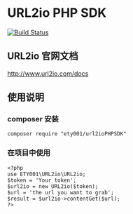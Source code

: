 URL2io PHP SDK
==============

[![Build Status](https://travis-ci.org/ety001/url2io.svg?branch=master)](https://travis-ci.org/ety001/url2io)

## URL2io 官网文档

<http://www.url2io.com/docs>

## 使用说明

### composer 安装

```
composer require "ety001/url2ioPHPSDK"
```

### 在项目中使用

```
<?php
use ETY001\URL2io\URL2io;
$token = 'Your token';
$url2io = new URL2io($token);
$url = 'the url you want to grab';
$result = $url2io->contentGet($url);
?>
```


